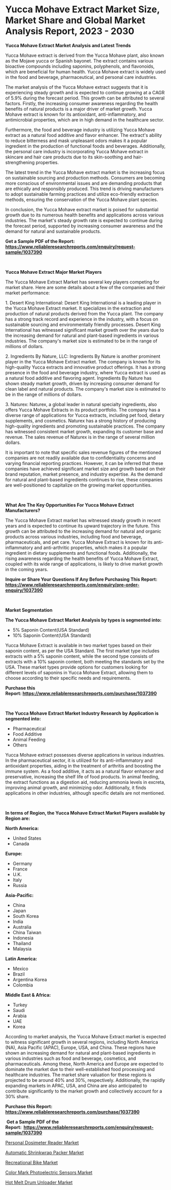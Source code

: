 <p><h1>Yucca Mohave Extract Market Size, Market Share and Global Market Analysis Report, 2023 - 2030</h1></p><p><strong>Yucca Mohave Extract Market Analysis and Latest Trends</strong></p>
<p><p>Yucca Mohave extract is derived from the Yucca Mohave plant, also known as the Mojave yucca or Spanish bayonet. The extract contains various bioactive compounds including saponins, polyphenols, and flavonoids, which are beneficial for human health. Yucca Mohave extract is widely used in the food and beverage, pharmaceutical, and personal care industries.</p><p>The market analysis of the Yucca Mohave extract suggests that it is experiencing steady growth and is expected to continue growing at a CAGR of 5.9% during the forecast period. This growth can be attributed to several factors. Firstly, the increasing consumer awareness regarding the health benefits of natural products is a major driver of market growth. Yucca Mohave extract is known for its antioxidant, anti-inflammatory, and antimicrobial properties, which are in high demand in the healthcare sector.</p><p>Furthermore, the food and beverage industry is utilizing Yucca Mohave extract as a natural food additive and flavor enhancer. The extract's ability to reduce bitterness and mask unpleasant odors makes it a popular ingredient in the production of functional foods and beverages. Additionally, the personal care industry is incorporating Yucca Mohave extract in skincare and hair care products due to its skin-soothing and hair-strengthening properties.</p><p>The latest trend in the Yucca Mohave extract market is the increasing focus on sustainable sourcing and production methods. Consumers are becoming more conscious of environmental issues and are demanding products that are ethically and responsibly produced. This trend is driving manufacturers to adopt sustainable farming practices and utilize eco-friendly extraction methods, ensuring the conservation of the Yucca Mohave plant species.</p><p>In conclusion, the Yucca Mohave extract market is poised for substantial growth due to its numerous health benefits and applications across various industries. The market's steady growth rate is expected to continue during the forecast period, supported by increasing consumer awareness and the demand for natural and sustainable products.</p></p>
<p><strong>Get a Sample PDF of the Report:&nbsp; <a href="https://www.reliableresearchreports.com/enquiry/request-sample/1037390">https://www.reliableresearchreports.com/enquiry/request-sample/1037390</a></strong></p>
<p>&nbsp;</p>
<p><strong>Yucca Mohave Extract Major Market Players</strong></p>
<p><p>The Yucca Mohave Extract Market has several key players competing for market share. Here are some details about a few of the companies and their market performance:</p><p>1. Desert King International: Desert King International is a leading player in the Yucca Mohave Extract market. It specializes in the extraction and production of natural products derived from the Yucca plant. The company has a strong track record and experience in the industry, with a focus on sustainable sourcing and environmentally friendly processes. Desert King International has witnessed significant market growth over the years due to the increasing demand for natural and plant-based ingredients in various industries. The company's market size is estimated to be in the range of millions of dollars.</p><p>2. Ingredients By Nature, LLC: Ingredients By Nature is another prominent player in the Yucca Mohave Extract market. The company is known for its high-quality Yucca extracts and innovative product offerings. It has a strong presence in the food and beverage industry, where Yucca extract is used as a natural food additive and flavoring agent. Ingredients By Nature has shown steady market growth, driven by increasing consumer demand for clean label and natural products. The company's market size is estimated to be in the range of millions of dollars.</p><p>3. Naturex: Naturex, a global leader in natural specialty ingredients, also offers Yucca Mohave Extracts in its product portfolio. The company has a diverse range of applications for Yucca extracts, including pet food, dietary supplements, and cosmetics. Naturex has a strong history of producing high-quality ingredients and promoting sustainable practices. The company has witnessed consistent market growth, expanding its customer base and revenue. The sales revenue of Naturex is in the range of several million dollars.</p><p>It is important to note that specific sales revenue figures of the mentioned companies are not readily available due to confidentiality concerns and varying financial reporting practices. However, it can be inferred that these companies have achieved significant market size and growth based on their brand reputation, market presence, and industry expertise. As the demand for natural and plant-based ingredients continues to rise, these companies are well-positioned to capitalize on the growing market opportunities.</p></p>
<p>&nbsp;</p>
<p><strong>What Are The Key Opportunities For Yucca Mohave Extract Manufacturers?</strong></p>
<p><p>The Yucca Mohave Extract market has witnessed steady growth in recent years and is expected to continue its upward trajectory in the future. This growth can be attributed to the increasing demand for natural and organic products across various industries, including food and beverage, pharmaceuticals, and pet care. Yucca Mohave Extract is known for its anti-inflammatory and anti-arthritic properties, which makes it a popular ingredient in dietary supplements and functional foods. Additionally, the rising awareness regarding the health benefits of Yucca Mohave Extract, coupled with its wide range of applications, is likely to drive market growth in the coming years.</p></p>
<p><strong>Inquire or Share Your Questions If Any Before Purchasing This Report: <a href="https://www.reliableresearchreports.com/enquiry/pre-order-enquiry/1037390">https://www.reliableresearchreports.com/enquiry/pre-order-enquiry/1037390</a></strong></p>
<p>&nbsp;</p>
<p><strong>Market Segmentation</strong></p>
<p><strong>The Yucca Mohave Extract Market Analysis by types is segmented into:</strong></p>
<p><ul><li>5% Saponin Content(USA Standard)</li><li>10% Saponin Content(USA Standard)</li></ul></p>
<p><p>Yucca Mohave Extract is available in two market types based on their saponin content, as per the USA Standard. The first market type includes extracts with a 5% saponin content, while the second type consists of extracts with a 10% saponin content, both meeting the standards set by the USA. These market types provide options for customers looking for different levels of saponins in Yucca Mohave Extract, allowing them to choose according to their specific needs and requirements.</p></p>
<p><strong>Purchase this Report:&nbsp;<a href="https://www.reliableresearchreports.com/purchase/1037390">https://www.reliableresearchreports.com/purchase/1037390</a></strong></p>
<p>&nbsp;</p>
<p><strong>The Yucca Mohave Extract Market Industry Research by Application is segmented into:</strong></p>
<p><ul><li>Pharmaceutical</li><li>Food Additive</li><li>Animal Feeding</li><li>Others</li></ul></p>
<p><p>Yucca Mohave extract possesses diverse applications in various industries. In the pharmaceutical sector, it is utilized for its anti-inflammatory and antioxidant properties, aiding in the treatment of arthritis and boosting the immune system. As a food additive, it acts as a natural flavor enhancer and preservative, increasing the shelf life of food products. In animal feeding, the extract functions as a digestion aid, reducing ammonia levels in excreta, improving animal growth, and minimizing odor. Additionally, it finds applications in other industries, although specific details are not mentioned.</p></p>
<p>&nbsp;</p>
<p><strong>In terms of Region, the Yucca Mohave Extract Market Players available by Region are:</strong></p>
<p>
    <p> <strong> North America: </strong>
        <ul>
            <li>United States</li>
            <li>Canada</li>
        </ul>
        </p> 
    <p> <strong> Europe: </strong>
        <ul>
            <li>Germany</li>
            <li>France</li>
            <li>U.K.</li>
            <li>Italy</li>
            <li>Russia</li>
        </ul>
        </p> 
    <p> <strong> Asia-Pacific: </strong>
        <ul>
            <li>China</li>
            <li>Japan</li>
            <li>South Korea</li>
            <li>India</li>
            <li>Australia</li>
            <li>China Taiwan</li>
            <li>Indonesia</li>
            <li>Thailand</li>
            <li>Malaysia</li>
        </ul>
        </p> 
    <p> <strong> Latin America: </strong>
        <ul>
            <li>Mexico</li>
            <li>Brazil</li>
            <li>Argentina Korea</li>
            <li>Colombia</li>
        </ul>
        </p> 
    <p> <strong> Middle East & Africa: </strong>
        <ul>
            <li>Turkey</li>
            <li>Saudi</li>
            <li>Arabia</li>
            <li>UAE</li>
            <li>Korea</li>
        </ul>
    </p>
    </p>
<p><p>According to market analysis, the Yucca Mohave Extract market is expected to witness significant growth in several regions, including North America (NA), Asia Pacific (APAC), Europe, USA, and China. These regions have shown an increasing demand for natural and plant-based ingredients in various industries such as food and beverage, cosmetics, and pharmaceuticals. Among these, North America and Europe are expected to dominate the market due to their well-established food processing and healthcare industries. The market share valuation for these regions is projected to be around 40% and 30%, respectively. Additionally, the rapidly expanding markets in APAC, USA, and China are also anticipated to contribute significantly to the market growth and collectively account for a 30% share.</p></p>
<p><strong>Purchase this Report: <a href="https://www.reliableresearchreports.com/purchase/1037390">https://www.reliableresearchreports.com/purchase/1037390</a></strong></p>
<p>&nbsp;<strong>Get a Sample PDF of the Report:&nbsp;&nbsp;<a href="https://www.reliableresearchreports.com/enquiry/request-sample/1037390">https://www.reliableresearchreports.com/enquiry/request-sample/1037390</a></strong></p>
<p><strong></strong></p>
<p><p><a href="https://www.linkedin.com/pulse/personal-dosimeter-reader-market-size-2023-2030-cwpte/">Personal Dosimeter Reader Market</a></p><p><a href="https://www.linkedin.com/pulse/automatic-shrinkwrap-packer-market-research-report-provides-vhvhe/">Automatic Shrinkwrap Packer Market</a></p><p><a href="https://medium.com/@flee.calm.mark/decoding-recreational-bike-market-metrics-market-share-trends-and-growth-patterns-ff74e4fb8866">Recreational Bike Market</a></p><p><a href="https://www.linkedin.com/pulse/color-mark-photoelectric-sensors-market-size-share-global-svuwe/">Color Mark Photoelectric Sensors Market</a></p><p><a href="https://medium.com/@bank.build.unity/hot-melt-drum-unloader-market-report-reveals-the-latest-trends-and-growth-opportunities-of-this-84aa97e605df">Hot Melt Drum Unloader Market</a></p></p>